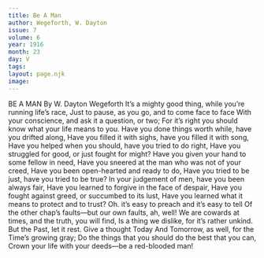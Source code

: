 ```yaml
---
title: Be A Man
author: Wegeforth, W. Dayton
issue: 7
volume: 6
year: 1916
month: 23
day: V
tags:
layout: page.njk
image:
---
```

BE A MAN   By W. Dayton Wegeforth      It’s a mighty good thing, while you’re running life’s race,   Just to pause, as you go, and to come face to face   With your conscience, and ask it a question, or two;   For it’s right you should know what your life means to you.   Have you done things worth while, have you drifted along,    Have you filled it with sighs, have you filled it with song,   Have you helped when you should, have you tried to do right,   Have you struggled for good, or just fought for might?   Have you given your hand to some fellow in need,   Have you sneered at the man who was not of your creed,   Have you been open-hearted and ready to do,   Have you tried to be just, have you tried to be true?   In your judgement of men, have you been always fair,   Have you learned to forgive in the face of despair,   Have you fought against greed, or succumbed to its lust,   Have you learned what it means to protect and to trust?   Oh. it’s easy to preach and it’s easy to tell   Of the other chap’s faults—but our own faults, ah, well!   We are cowards at times, and the truth, you will find,    Is a thing we dislike, for it’s rather unkind.   But the Past, let it rest. Give a thought Today   And Tomorrow, as well, for the Time’s growing gray;   Do the things that you should do the best that you can,   Crown your life with your deeds—be a red-blooded man!   

